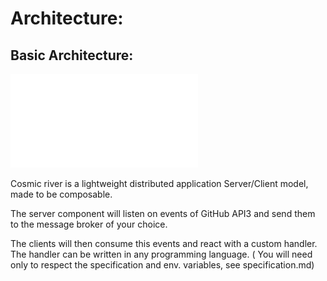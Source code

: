 # Architecture: 

## Basic Architecture:

![Architecture basic](00_architecture.pdf)
 
Cosmic river is a lightweight distributed application Server/Client model, made to be composable. 
 
The server component will listen on events of GitHub API3 and send them to the message broker of your choice.
 
The clients will then consume this events and react with a custom handler. The handler can be written in any programming language.
( You will need only to respect the specification and env. variables, see specification.md)
